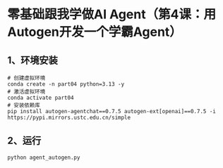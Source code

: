 # 零基础跟我学做AI Agent（第4课：用Autogen开发一个学霸Agent）

## 1、环境安装

```shell
# 创建虚拟环境
conda create -n part04 python=3.13 -y
# 激活虚拟环境
conda activate part04
# 安装依赖库
pip install autogen-agentchat==0.7.5 autogen-ext[openai]==0.7.5 -i https://pypi.mirrors.ustc.edu.cn/simple
```

## 2、运行

```shell
python agent_autogen.py
```

